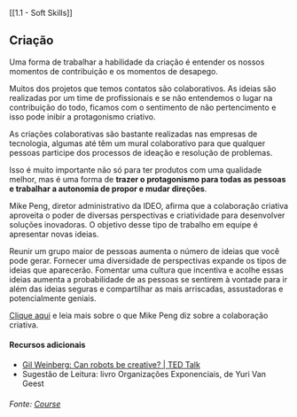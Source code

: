 [[1.1 - Soft Skills]]

## Criação

Uma forma de trabalhar a habilidade da criação é entender os nossos momentos de contribuição e os momentos de desapego.

Muitos dos projetos que temos contatos são colaborativos. As ideias são realizadas por um time de profissionais e se não entendemos o lugar na contribuição do todo, ficamos com o sentimento de não pertencimento e isso pode inibir a protagonismo criativo.

As criações colaborativas são bastante realizadas nas empresas de tecnologia, algumas até têm um mural colaborativo para que qualquer pessoas participe dos processos de ideação e resolução de problemas.

Isso é muito importante não só para ter produtos com uma qualidade melhor, mas é uma forma de **trazer o protagonismo para todas as pessoas e trabalhar a autonomia de propor e mudar direções**.

Mike Peng, diretor administrativo da IDEO, afirma que a colaboração criativa aproveita o poder de diversas perspectivas e criatividade para desenvolver soluções inovadoras. O objetivo desse tipo de trabalho em equipe é apresentar novas ideias.

Reunir um grupo maior de pessoas aumenta o número de ideias que você pode gerar. Fornecer uma diversidade de perspectivas expande os tipos de ideias que aparecerão. Fomentar uma cultura que incentiva e acolhe essas ideias aumenta a probabilidade de as pessoas se sentirem à vontade para ir além das ideias seguras e compartilhar as mais arriscadas, assustadoras e potencialmente geniais.

[Clique aqui](https://www.fm2s.com.br/o-que-e-colaboracao-criativa-como-aplica-la-na-sua-equipe/) e leia mais sobre o que Mike Peng diz sobre a colaboração criativa.

#### Recursos adicionais

-   [Gil Weinberg: Can robots be creative? | TED Talk](https://www.ted.com/talks/gil_weinberg_can_robots_be_creative)
-   Sugestão de Leitura: livro Organizações Exponenciais, de Yuri Van Geest



###### Fonte: [Course](https://app.betrybe.com/learn/course/5e938f69-6e32-43b3-9685-c936530fd326/module/2e0692c9-e226-4e95-860a-b4cad80e3c3c/section/095ce2ea-142a-4408-9fb4-70f93a234914/day/7727c3a9-96b6-4dd5-a911-5566ccb897b4/lesson/3a138d91-43b2-4d8d-885e-3bef665825ca)